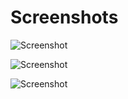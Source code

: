 # Screenshots

![Screenshot](https://github.com/fffranks/dotfiles/blob/master/imagens/Logo.png)

![Screenshot](https://github.com/fffranks/dotfiles/blob/master/imagens/Print1.png)

![Screenshot](https://github.com/fffranks/dotfiles/blob/master/imagens/Rofi.png)
